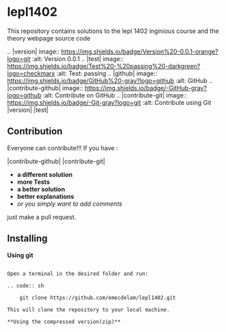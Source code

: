 lepl1402
=========

This repository contains solutions to the lepl 1402 inginious course and the theory webpage source code

.. |version| image:: https://img.shields.io/badge/Version%20-0.0.1-orange?logo=git
   :alt: Version 0.0.1
.. |test| image:: https://img.shields.io/badge/Test%20-%20passing%20-darkgreen?logo=checkmarx
   :alt: Test: passing
.. |github| image:: https://img.shields.io/badge/GitHub%20-gray?logo=github
   :alt: GitHub
.. |contribute-github| image:: https://img.shields.io/badge/-GitHub-gray?logo=github
   :alt: Contribute on GitHub
.. |contribute-git| image:: https://img.shields.io/badge/-Git-gray?logo=git
   :alt: Contribute using Git
|version| |test|



Contribution
------------
Everyone can contribute!!! If you have :

|contribute-github| |contribute-git|

- **a different solution**
- **more Tests**
- **a better solution**
- **better explanations**
- *or you simply want to add comments*

just make a pull request.

Installing
----------

**Using git**
~~~~~~~~~~~

Open a terminal in the desired folder and run:

.. code:: sh

    git clone https://github.com/emecdelam/lepl1402.git

This will clone the repository to your local machine.

**Using the compressed version(zip)**